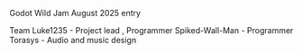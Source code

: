 Godot Wild Jam August 2025 entry

Team 
Luke1235 - Project lead , Programmer
Spiked-Wall-Man - Programmer
Torasys - Audio and music design

